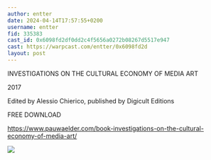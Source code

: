 ```yaml
---
author: entter
date: 2024-04-14T17:57:55+0200
username: entter
fid: 335383
cast_id: 0x6098fd2df0dd2c4f5656a0272b08267d5517e947
cast: https://warpcast.com/entter/0x6098fd2d
layout: post
---
```

INVESTIGATIONS ON THE CULTURAL ECONOMY OF MEDIA ART   
  
2017  
  
Edited by Alessio Chierico, published by Digicult Editions  
  
FREE DOWNLOAD  
  
https://www.pauwaelder.com/book-investigations-on-the-cultural-economy-of-media-art/  

![](https://imagedelivery.net/BXluQx4ige9GuW0Ia56BHw/1858ba76-36fa-41aa-52ca-6ed4d01ba500/original)